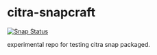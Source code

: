 # citra-snapcraft

[![Snap Status](https://build.snapcraft.io/badge/MrTheSoulz/citra-snapcraft.svg)](https://build.snapcraft.io/user/MrTheSoulz/citra-snapcraft)

experimental repo for testing citra snap packaged.
